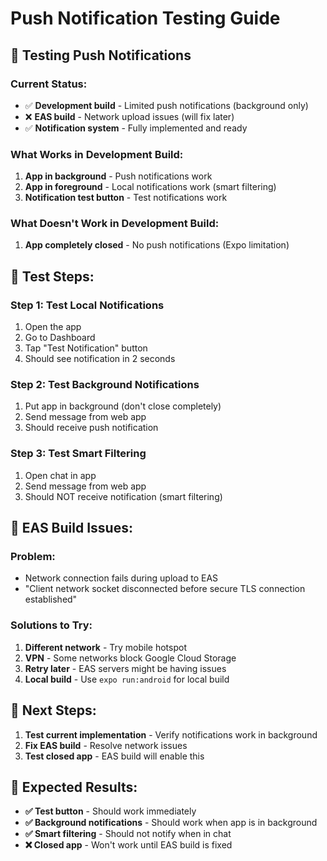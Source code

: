 # Push Notification Testing Guide

## 🧪 **Testing Push Notifications**

### **Current Status:**
- ✅ **Development build** - Limited push notifications (background only)
- ❌ **EAS build** - Network upload issues (will fix later)
- ✅ **Notification system** - Fully implemented and ready

### **What Works in Development Build:**
1. **App in background** - Push notifications work
2. **App in foreground** - Local notifications work (smart filtering)
3. **Notification test button** - Test notifications work

### **What Doesn't Work in Development Build:**
1. **App completely closed** - No push notifications (Expo limitation)

## 🧪 **Test Steps:**

### **Step 1: Test Local Notifications**
1. Open the app
2. Go to Dashboard
3. Tap "Test Notification" button
4. Should see notification in 2 seconds

### **Step 2: Test Background Notifications**
1. Put app in background (don't close completely)
2. Send message from web app
3. Should receive push notification

### **Step 3: Test Smart Filtering**
1. Open chat in app
2. Send message from web app
3. Should NOT receive notification (smart filtering)

## 🔧 **EAS Build Issues:**

### **Problem:**
- Network connection fails during upload to EAS
- "Client network socket disconnected before secure TLS connection established"

### **Solutions to Try:**
1. **Different network** - Try mobile hotspot
2. **VPN** - Some networks block Google Cloud Storage
3. **Retry later** - EAS servers might be having issues
4. **Local build** - Use `expo run:android` for local build

## 🚀 **Next Steps:**

1. **Test current implementation** - Verify notifications work in background
2. **Fix EAS build** - Resolve network issues
3. **Test closed app** - EAS build will enable this

## 📱 **Expected Results:**

- **✅ Test button** - Should work immediately
- **✅ Background notifications** - Should work when app is in background
- **✅ Smart filtering** - Should not notify when in chat
- **❌ Closed app** - Won't work until EAS build is fixed
